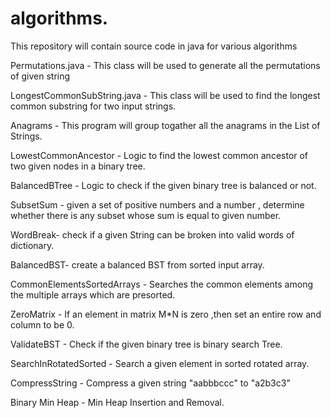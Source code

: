 # algorithms.
This repository will contain source code in java for various algorithms 

Permutations.java - This class will be used to generate all the permutations of given string

LongestCommonSubString.java - This class will be used to find the longest common substring for two input strings.

Anagrams - This program will group togather all the anagrams in the List of Strings.

LowestCommonAncestor  - Logic to find the lowest common ancestor of two given nodes in a binary tree.

BalancedBTree - Logic to check if the given binary tree is balanced or not.

SubsetSum - given a set of positive numbers and a number , determine whether there is any subset whose sum is equal to given number.

WordBreak- check if a given String can be broken into valid words of dictionary.

BalancedBST- create a balanced BST from sorted input array.

CommonElementsSortedArrays - Searches the common elements among the multiple arrays which are presorted.

ZeroMatrix - If an element in matrix M*N is zero ,then set an entire row and column to be 0.

ValidateBST - Check if the given binary tree is binary search Tree.

SearchInRotatedSorted - Search a given element in sorted rotated array.

CompressString - Compress a given string "aabbbccc" to "a2b3c3" 

Binary Min Heap - Min Heap Insertion and Removal.
